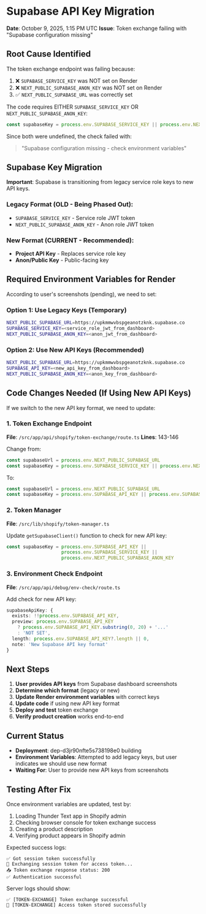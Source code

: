 # Supabase API Key Migration

**Date**: October 9, 2025, 1:15 PM UTC
**Issue**: Token exchange failing with "Supabase configuration missing"

## Root Cause Identified

The token exchange endpoint was failing because:
1. ❌ `SUPABASE_SERVICE_KEY` was NOT set on Render
2. ❌ `NEXT_PUBLIC_SUPABASE_ANON_KEY` was NOT set on Render
3. ✅ `NEXT_PUBLIC_SUPABASE_URL` was correctly set

The code requires EITHER `SUPABASE_SERVICE_KEY` OR `NEXT_PUBLIC_SUPABASE_ANON_KEY`:
```typescript
const supabaseKey = process.env.SUPABASE_SERVICE_KEY || process.env.NEXT_PUBLIC_SUPABASE_ANON_KEY
```

Since both were undefined, the check failed with:
> "Supabase configuration missing - check environment variables"

## Supabase Key Migration

**Important**: Supabase is transitioning from legacy service role keys to new API keys.

### Legacy Format (OLD - Being Phased Out):
- `SUPABASE_SERVICE_KEY` - Service role JWT token
- `NEXT_PUBLIC_SUPABASE_ANON_KEY` - Anon role JWT token

### New Format (CURRENT - Recommended):
- **Project API Key** - Replaces service role key
- **Anon/Public Key** - Public-facing key

## Required Environment Variables for Render

According to user's screenshots (pending), we need to set:

### Option 1: Use Legacy Keys (Temporary)
```bash
NEXT_PUBLIC_SUPABASE_URL=https://upkmmwvbspgeanotzknk.supabase.co
SUPABASE_SERVICE_KEY=<service_role_jwt_from_dashboard>
NEXT_PUBLIC_SUPABASE_ANON_KEY=<anon_jwt_from_dashboard>
```

### Option 2: Use New API Keys (Recommended)
```bash
NEXT_PUBLIC_SUPABASE_URL=https://upkmmwvbspgeanotzknk.supabase.co
SUPABASE_API_KEY=<new_api_key_from_dashboard>
NEXT_PUBLIC_SUPABASE_ANON_KEY=<anon_key_from_dashboard>
```

## Code Changes Needed (If Using New API Keys)

If we switch to the new API key format, we need to update:

### 1. Token Exchange Endpoint
**File**: `/src/app/api/shopify/token-exchange/route.ts`
**Lines**: 143-146

Change from:
```typescript
const supabaseUrl = process.env.NEXT_PUBLIC_SUPABASE_URL
const supabaseKey = process.env.SUPABASE_SERVICE_KEY || process.env.NEXT_PUBLIC_SUPABASE_ANON_KEY
```

To:
```typescript
const supabaseUrl = process.env.NEXT_PUBLIC_SUPABASE_URL
const supabaseKey = process.env.SUPABASE_API_KEY || process.env.SUPABASE_SERVICE_KEY || process.env.NEXT_PUBLIC_SUPABASE_ANON_KEY
```

### 2. Token Manager
**File**: `/src/lib/shopify/token-manager.ts`

Update `getSupabaseClient()` function to check for new API key:
```typescript
const supabaseKey = process.env.SUPABASE_API_KEY ||
                    process.env.SUPABASE_SERVICE_KEY ||
                    process.env.NEXT_PUBLIC_SUPABASE_ANON_KEY
```

### 3. Environment Check Endpoint
**File**: `/src/app/api/debug/env-check/route.ts`

Add check for new API key:
```typescript
supabaseApiKey: {
  exists: !!process.env.SUPABASE_API_KEY,
  preview: process.env.SUPABASE_API_KEY
    ? process.env.SUPABASE_API_KEY.substring(0, 20) + '...'
    : 'NOT SET',
  length: process.env.SUPABASE_API_KEY?.length || 0,
  note: 'New Supabase API key format'
}
```

## Next Steps

1. **User provides API keys** from Supabase dashboard screenshots
2. **Determine which format** (legacy or new)
3. **Update Render environment variables** with correct keys
4. **Update code** if using new API key format
5. **Deploy and test** token exchange
6. **Verify product creation** works end-to-end

## Current Status

- **Deployment**: dep-d3jr90nfte5s738198e0 building
- **Environment Variables**: Attempted to add legacy keys, but user indicates we should use new format
- **Waiting For**: User to provide new API keys from screenshots

## Testing After Fix

Once environment variables are updated, test by:
1. Loading Thunder Text app in Shopify admin
2. Checking browser console for token exchange success
3. Creating a product description
4. Verifying product appears in Shopify admin

Expected success logs:
```
✅ Got session token successfully
🔄 Exchanging session token for access token...
📥 Token exchange response status: 200
✅ Authentication successful
```

Server logs should show:
```
✅ [TOKEN-EXCHANGE] Token exchange successful
💾 [TOKEN-EXCHANGE] Access token stored successfully
```
